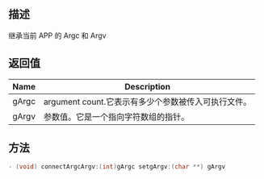 ## 描述

继承当前 APP 的 Argc 和 Argv

## 返回值

| Name  | Description                                         |
| ----- | --------------------------------------------------- |
| gArgc | argument count.它表示有多少个参数被传入可执行文件。 |
| gArgv | 参数值。它是一个指向字符数组的指针。                |

## 方法

```objectivec
- (void) connectArgcArgv:(int)gArgc setgArgv:(char **) gArgv
```
